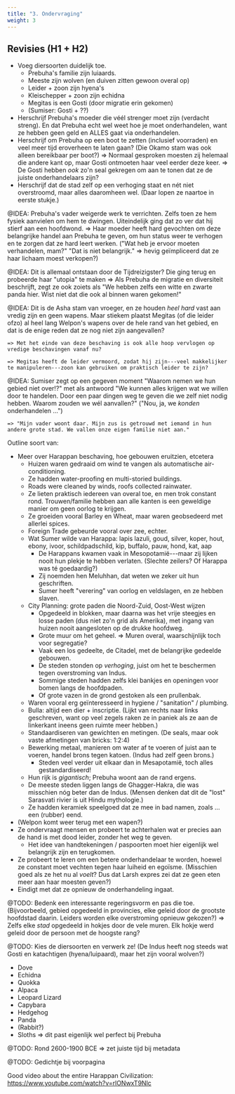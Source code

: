 ```yaml
---
title: "3. Ondervraging"
weight: 3
---
```




## Revisies (H1 + H2)

* Voeg diersoorten duidelijk toe.
  * Prebuha's familie zijn luiaards.
  * Meeste zijn wolven (en duiven zitten gewoon overal op)
  * Leider + zoon zijn hyena's
  * Kleischepper + zoon zijn echidna
  * Megitas is een Gosti (door migratie erin gekomen)
  * (Sumiser: Gosti + ??)
* Herschrijf Prebuha's moeder die véél strenger moet zijn (verdacht streng). En dat Prebuha echt wel weet hoe je moet onderhandelen, want ze hebben geen geld en ALLES gaat via onderhandelen.
* Herschrijf om Prebuha op een boot te zetten (inclusief voorraden) en veel meer tijd eroverheen te laten gaan? (Die Okamo stam was ook alleen bereikbaar per boot?) => Normaal gesproken moesten zij helemaal die andere kant op, maar Gosti ontmoeten haar veel eerder deze keer. => De Gosti hebben _ook_ zo'n seal gekregen om aan te tonen dat ze de juiste onderhandelaars zijn?
* Herschrijf dat de stad zelf op een verhoging staat en nét niet overstroomd, maar alles daaromheen wel. (Daar lopen ze naartoe in eerste stukje.)


@IDEA: Prebuha's vader weigerde werk te verrichten. Zelfs toen ze hem fysiek aanvielen om hem te dwingen. Uiteindelijk ging dat zo ver dat hij stierf aan een hoofdwond. => Haar moeder heeft hard gevochten om deze belangrijke handel aan Prebuha te geven, om hun status weer te verhogen en te zorgen dat ze hard leert werken. ("Wat heb je ervoor moeten verhandelen, mam?" "Dat is niet belangrijk." => hevig geïmpliceerd dat ze haar lichaam moest verkopen?)

@IDEA: Dit is allemaal ontstaan door de Tijdreizigster? Die ging terug en probeerde haar "utopia" te maken
    => Als Prebuha de migratie en diversiteit beschrijft, zegt ze ook zoiets als "We hebben zelfs een witte en zwarte panda hier. Wist niet dat die ook al binnen waren gekomen!"

@IDEA: Dit is de Asha stam van vroeger, en ze houden _heel hard_ vast aan vredig zijn en geen wapens. Maar stiekem plaatst Megitas (of die leider ofzo) al heel lang Welpon's wapens over de hele rand van het gebied, en dat is de enige reden dat ze nog niet zijn aangevallen?

    => Met het einde van deze beschaving is ook alle hoop vervlogen op vredige beschavingen vanaf nu?

    => Megitas heeft de leider vermoord, zodat hij zijn---veel makkelijker te manipuleren---zoon kan gebruiken om praktisch leider te zijn?

@IDEA: Sumiser zegt op een gegeven moment "Waarom nemen we hun gebied niet over!?" met als antwoord "We kunnen alles krijgen wat we willen door te handelen. Door een paar dingen weg te geven die we zelf niet nodig hebben. Waarom zouden we wél aanvallen?" ("Nou, ja, we _konden_ onderhandelen ...")

    => "Mijn vader woont daar. Mijn zus is getrouwd met iemand in hun andere grote stad. We vallen onze eigen familie niet aan."



Outline soort van:
* Meer over Harappan beschaving, hoe gebouwen eruitzien, etcetera
  * Huizen waren gedraaid om wind te vangen als automatische air-conditioning.
  * Ze hadden water-proofing en multi-storied buildings.
  * Roads were cleaned by winds, roofs collected rainwater.
  * Ze lieten praktisch iedereen van overal toe, en men trok constant rond. Trouwen/familie hebben aan alle kanten is een geweldige manier om geen oorlog te krijgen.
  * Ze groeiden vooral Barley en Wheat, maar waren geobsedeerd met allerlei spices.
  * Foreign Trade gebeurde vooral over zee, echter.
  * Wat Sumer wilde van Harappa: lapis lazuli, goud, silver, koper, hout, ebony, ivoor, schildpadschild, kip, buffalo, pauw, hond, kat, aap
    * De Harappans kwamen vaak in Mesopotamië---maar zij lijken nooit hun plekje te hebben verlaten. (Slechte zeilers? Of Harappa was té goedaardig?)
    * Zij noemden hen Meluhhan, dat weten we zeker uit hun geschriften.
    * Sumer heeft "verering" van oorlog en veldslagen, en ze hebben slaven.
  * City Planning: grote paden die Noord-Zuid, Oost-West wijzen
    * Opgedeeld in blokken, maar daarna was het vrije steegjes en losse paden (dus niet zo'n grid als Amerika), met ingang van huizen nooit aangesloten op de drukke hoofdweg.
    * Grote muur om het geheel. => Muren overal, waarschijnlijk toch voor segregatie?
    * Vaak een los gedeelte, de Citadel, met de belangrijke gedeelde gebouwen.
    * De steden stonden op _verhoging_, juist om het te beschermen tegen overstroming van Indus.
    * Sommige steden hadden zelfs klei bankjes en openingen voor bomen langs de hoofdpaden.
    * Of grote vazen in de grond gestoken als een prullenbak.
  * Waren vooral erg geïnteresseerd in hygiene / "sanitation" / plumbing.
  * Bulla: altijd een dier + inscriptie. (Lijkt van rechts naar links geschreven, want op veel zegels raken ze in paniek als ze aan de linkerkant ineens geen ruimte meer hebben.)
  * Standaardiseren van gewichten en metingen. (De seals, maar ook vaste afmetingen van bricks: 1:2:4)
  * Bewerking metaal, manieren om water af te voeren of juist aan te voeren, handel brons tegen katoen. (Indus had zelf geen brons.)
    * Steden veel verder uit elkaar dan in Mesapotamië, toch alles gestandardiseerd!
  * Hun rijk is _gigantisch_; Prebuha woont aan de rand ergens.
  * De meeste steden liggen langs de Ghagger-Hakra, die was misschien nóg beter dan de Indus. (Mensen denken dat dit de "lost" Sarasvati rivier is uit Hindu mythologie.)
  * Ze hadden keramiek speelgoed dat ze mee in bad namen, zoals ... een (rubber) eend.
* (Welpon komt weer terug met een wapen?)
* Ze ondervraagt mensen en probeert te achterhalen wat er precies aan de hand is met dood leider, zonder het weg te geven.
  * Het idee van handtekeningen / paspoorten moet hier eigenlijk wel belangrijk zijn en terugkomen.
* Ze probeert te leren om een betere onderhandelaar te worden, hoewel ze constant moet vechten tegen haar luiheid en egoïsme. (Misschien goed als ze het nu al _voelt_? Dus dat Larsh expres zei dat ze geen eten meer aan haar moesten geven?)
* Eindigt met dat ze opnieuw de onderhandeling ingaat.


@TODO: Bedenk een interessante regeringsvorm en pas die toe. (Bijvoorbeeld, gebied opgedeeld in provincies, elke geleid door de grootste hoofdstad daarin. Leiders worden elke overstroming opnieuw gekozen?)
    => Zelfs elke _stad_ opgedeeld in hokjes door de vele muren. Elk hokje werd geleid door de persoon met de hoogste rang?


@TODO: Kies de diersoorten en verwerk ze! (De Indus heeft nog steeds wat Gosti en katachtigen (hyena/luipaard), maar het zijn vooral wolven?)
* Dove
* Echidna
* Quokka
* Alpaca
* Leopard Lizard
* Capybara
* Hedgehog
* Panda
* (Rabbit?)
* Sloths => dit past eigenlijk wel perfect bij Prebuha

@TODO: Rond 2600-1900 BCE => zet juiste tijd bij metadata

@TODO: Gedichtje bij voorpagina

Good video about the entire Harappan Civilization: https://www.youtube.com/watch?v=rlONwxT9Nlc